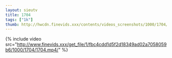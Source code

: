 ```yaml
--- 
layout: sieutv
title: 1704
tags: ["1k"]
thumb: http://hwcdn.finevids.xxx/contents/videos_screenshots/1000/1704/preview.mp4.jpg
---
```

{% include video src="http://www.finevids.xxx/get_file/1/fbc4cdd1d5f2d18349ad02a7058059b6/1000/1704/1704.mp4/" %} 
